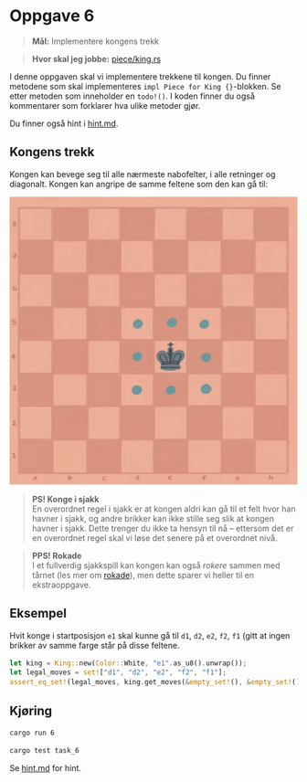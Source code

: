 # Oppgave 6
> **Mål:** Implementere kongens trekk

> **Hvor skal jeg jobbe:** [piece/king.rs](piece/king.rs)

I denne oppgaven skal vi implementere trekkene til kongen. Du finner metodene som skal implementeres
`impl Piece for King {}`-blokken. Se etter metoden som inneholder en `todo!()`. I koden finner du også kommentarer 
som forklarer hva ulike metoder gjør.

Du finner også hint i [hint.md](hint.md).

## Kongens trekk
Kongen kan bevege seg til alle nærmeste nabofelter, i alle retninger og diagonalt. Kongen kan angripe de samme 
feltene som den kan gå til:

![Kongetrekk](../../images/moves/king.gif)

> **PS! Konge i sjakk**  
> En overordnet regel i sjakk er at kongen aldri kan gå til et felt hvor han havner i sjakk, og andre brikker kan 
> ikke stille seg slik at kongen havner i sjakk. Dette trenger du ikke ta hensyn til nå – ettersom det er en 
> overordnet regel skal vi løse det senere på et overordnet nivå.

> **PPS! Rokade**  
> I et fullverdig sjakkspill kan kongen kan også *rokere* sammen med tårnet (les mer om
> [rokade](https://no.wikipedia.org/wiki/Rokade)), men dette sparer vi heller til en ekstraoppgave.


## Eksempel
Hvit konge i startposisjon `e1` skal kunne gå til `d1`, `d2`, `e2`, `f2`, `f1` (gitt at ingen
brikker av samme farge står på disse feltene.

```rust
let king = King::new(Color::White, "e1".as_u8().unwrap());
let legal_moves = set!["d1", "d2", "e2", "f2", "f1"];
assert_eq_set!(legal_moves, king.get_moves(&empty_set!(), &empty_set!());
```

## Kjøring
```bash
cargo run 6
```
```bash
cargo test task_6
```

Se [hint.md](hint.md) for hint.